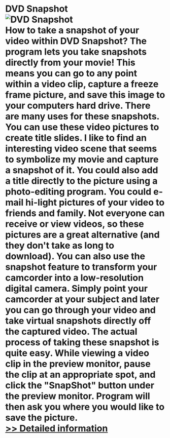 # DVD Snapshot<br />![DVD Snapshot](https://mycommerce.akamaized.net/api/pimages/P300225011/BIG/300225011.JPG)<br />How to take a snapshot of your video within DVD Snapshot? The program lets you take snapshots directly from your movie! This means you can go to any point within a video clip, capture a freeze frame picture, and save this image to your computers hard drive. There are many uses for these snapshots. You can use these video pictures to create title slides. I like to find an interesting video scene that seems to symbolize my movie and capture a snapshot of it. You could also add a title directly to the picture using a photo-editing program. You could e-mail hi-light pictures of your video to friends and family. Not everyone can receive or view videos, so these pictures are a great alternative (and they don't take as long to download). You can also use the snapshot feature to transform your camcorder into a low-resolution digital camera. Simply point your camcorder at your subject and later you can go through your video and take virtual snapshots directly off the captured video. The actual process of taking these snapshot is quite easy. While viewing a video clip in the preview monitor, pause the clip at an appropriate spot, and click the "SnapShot" button under the preview monitor. Program will then ask you where you would like to save the picture.<br />[>> Detailed information](https://secure.shareit.com/shareit/product.html?productid=300225011&affiliateid=200057808)